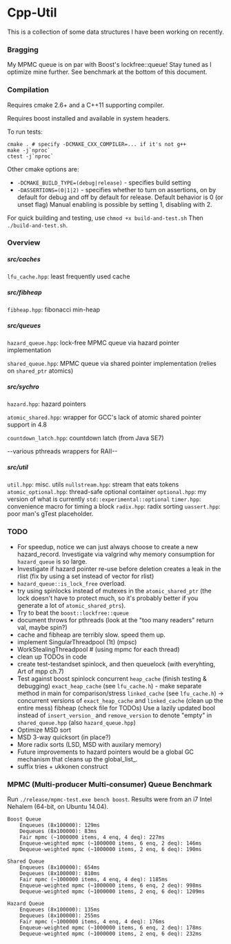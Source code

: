 # Cpp-Util

This is a collection of some data structures I have been working on recently.

### Bragging

My MPMC queue is on par with Boost's lockfree::queue! Stay tuned as I optimize
mine further. See benchmark at the bottom of this document.

### Compilation

Requires cmake 2.6+ and a C++11 supporting compiler.

Requires boost installed and available in system headers.

To run tests:

    cmake . # specify -DCMAKE_CXX_COMPILER=... if it's not g++
    make -j`nproc`
    ctest -j`nproc`

Other cmake options are:

  * `-DCMAKE_BUILD_TYPE=(debug|release)` - specifies build setting
  * `-DASSERTIONS=(0|1|2)` - specifies whether to turn on assertions, on by default
  for debug and off by default for release. Default behavior is 0 (or unset flag)
  Manual enabling is possible by setting 1, disabling with 2.
        
For quick building and testing, use `chmod +x build-and-test.sh`
Then `./build-and-test.sh`.

### Overview

##### src/caches
`lfu_cache.hpp`: least frequently used cache

##### src/fibheap
`fibheap.hpp`: fibonacci min-heap

##### src/queues
`hazard_queue.hpp`: lock-free MPMC queue via hazard pointer implementation

`shared_queue.hpp`: MPMC queue via shared pointer implementation (relies on `shared_ptr` atomics)

##### src/sychro
`hazard.hpp`: hazard pointers

`atomic_shared.hpp`: wrapper for GCC's lack of atomic shared pointer support in 4.8

`countdown_latch.hpp`: countdown latch (from Java SE7)

--various pthreads wrappers for RAII--

##### src/util
`util.hpp`: misc. utils
`nullstream.hpp`: stream that eats tokens
`atomic_optional.hpp`: thread-safe optional container
`optional.hpp`: my version of what is currently `std::experimental::optional`
`timer.hpp`: convenience macro for timing a block
`radix.hpp`: radix sorting
`uassert.hpp`: poor man's gTest placeholder.

### TODO

  * For speedup, notice we can just always choose to create a new hazard_record. Investigate via valgrind why memory consumption for `hazard_queue` is so large.
  * Investigate if hazard pointer re-use before deletion creates a leak in the rlist (fix by using a set instead of vector for rlist)
  * `hazard_queue::is_lock_free` overload.
  * try using spinlocks instead of mutexes in the `atomic_shared_ptr` (the lock doesn't have to protect much, so it's probably better if you generate a lot of `atomic_shared_ptrs`).
  * Try to beat the `boost::lockfree::queue`
  * document throws for pthreads (look at the "too many readers" return val, maybe spin?)
  * cache and fibheap are terribly slow. speed them up.
  * implement SingularThreadpool (1t) (mpsc)
  * WorkStealingThreadpool # (using mpmc for each thread)
  * clean up TODOs in code
  * create test-testandset spinlock, and then queuelock (with everyhting, Art of mpp ch.7) 
  * Test against boost spinlock
	concurrent `heap_cache` (finish testing & debugging)
	`exact_heap_cache` (see `lfu_cache.h`) - make separate method in main for comparison/stress
	`linked_cache` (see `lfu_cache.h`)
	-> concurrent versions of `exact_heap_cache` and `linked_cache` (clean up the entire mess)
	fibheap (check file for TODOs)
	Use a lazily updated bool instead of `insert_version_` and `remove_version` to denote "empty" in `shared_queue.hpp` (also `hazard_queue.hpp`)
  * Optimize MSD sort
  * MSD 3-way quicksort (in place?)
  * More radix sorts (LSD, MSD with auxilary memory)
  * Future improvements to hazard pointers would be a global GC mechanism that cleans up the global_list_.
  * suffix tries + ukkonen construct

### MPMC (Multi-producer Multi-consumer) Queue Benchmark

Run `./release/mpmc-test.exe bench boost`. Results were from an i7 Intel Nehalem (64-bit, on Ubuntu 14.04).

    Boost Queue
	    Enqueues (8x100000): 129ms
	    Dequeues (8x100000): 83ms
	    Fair mpmc (~1000000 items, 4 enq, 4 deq): 227ms
	    Enqueue-weighted mpmc (~1000000 items, 6 enq, 2 deq): 146ms
	    Dequeue-weighted mpmc (~1000000 items, 2 enq, 6 deq): 190ms
    
    Shared Queue
	    Enqueues (8x100000): 654ms
	    Dequeues (8x100000): 810ms
	    Fair mpmc (~1000000 items, 4 enq, 4 deq): 1185ms
	    Enqueue-weighted mpmc (~1000000 items, 6 enq, 2 deq): 998ms
	    Dequeue-weighted mpmc (~1000000 items, 2 enq, 6 deq): 1209ms
    
    Hazard Queue
	    Enqueues (8x100000): 135ms
	    Dequeues (8x100000): 255ms
	    Fair mpmc (~1000000 items, 4 enq, 4 deq): 176ms
	    Enqueue-weighted mpmc (~1000000 items, 6 enq, 2 deq): 178ms
	    Dequeue-weighted mpmc (~1000000 items, 2 enq, 6 deq): 232ms
    
    
